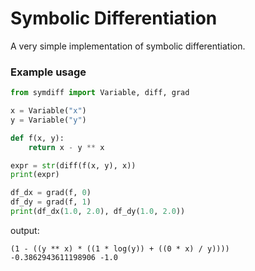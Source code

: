 # Symbolic Differentiation
A very simple implementation of symbolic differentiation.

### Example usage

```python
from symdiff import Variable, diff, grad

x = Variable("x")
y = Variable("y")

def f(x, y):
    return x - y ** x

expr = str(diff(f(x, y), x))
print(expr)

df_dx = grad(f, 0)
df_dy = grad(f, 1)
print(df_dx(1.0, 2.0), df_dy(1.0, 2.0))

```

output:

```
(1 - ((y ** x) * ((1 * log(y)) + ((0 * x) / y))))
-0.3862943611198906 -1.0
```

